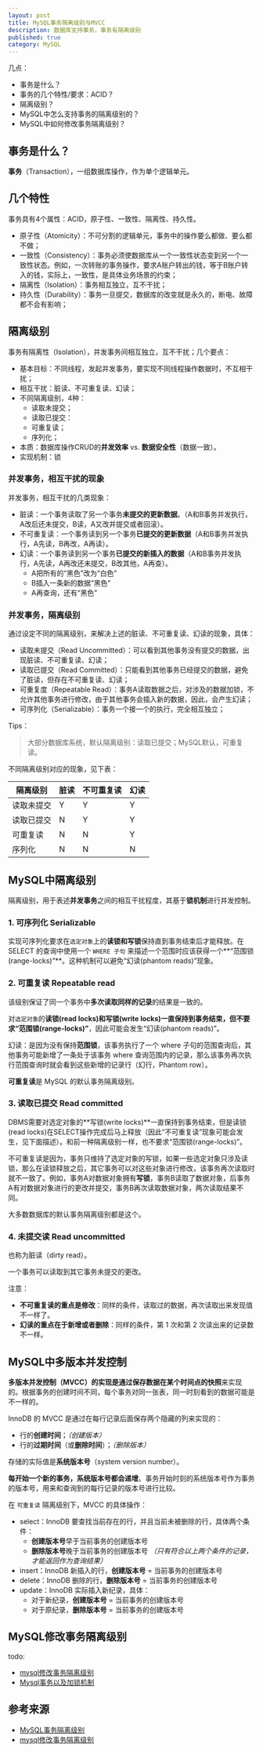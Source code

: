```yaml
---
layout: post
title: MySQL事务隔离级别与MVCC
description: 数据库支持事务，事务有隔离级别
published: true
category: MySQL
---
```


几点：

* 事务是什么？
* 事务的几个特性/要求：ACID？
* 隔离级别？
* MySQL中怎么支持事务的隔离级别的？
* MySQL中如何修改事务隔离级别？


## 事务是什么？

**事务**（Transaction），一组数据库操作，作为单个逻辑单元。

## 几个特性


事务具有4个属性：ACID，原子性、一致性、隔离性、持久性。

* 原子性（Atomicity）：不可分割的逻辑单元，事务中的操作要么都做、要么都不做；
* 一致性（Consistency）：事务必须使数据库从一个一致性状态变到另一个一致性状态。例如，一次转账的事务操作，要求A账户转出的钱，等于B账户转入的钱，实际上，一致性，是具体业务场景的约束；
* 隔离性（Isolation）：事务相互独立，互不干扰；
* 持久性（Durability）：事务一旦提交，数据库的改变就是永久的，断电、故障都不会有影响；


## 隔离级别

事务有隔离性（Isolation），并发事务间相互独立，互不干扰；几个要点：

* 基本目标：不同线程，发起并发事务，要实现不同线程操作数据时，不互相干扰；
* 相互干扰：脏读、不可重复读、幻读；
* 不同隔离级别，4种：
	* 读取未提交；
	* 读取已提交：
	* 可重复读；
	* 序列化；
* 本质：数据库操作CRUD的**并发效率** vs. **数据安全性**（数据一致）。
* 实现机制：锁

### 并发事务，相互干扰的现象

并发事务，相互干扰的几类现象：

* 脏读：一个事务读取了另一个事务**未提交的更新数据**。（A和B事务并发执行，A改后还未提交，B读，A又改并提交或者回滚）。
* 不可重复读：一个事务读到另一个事务**已提交的更新数据**（A和B事务并发执行，A先读，B再改，A再读）。
* 幻读：一个事务读到另一个事务**已提交的新插入的数据**（A和B事务并发执行，A先读，A再改还未提交，B改其他，A再查）。
	* A把所有的“黑色”改为“白色”
	* B插入一条新的数据“黑色”
	* A再查询，还有“黑色”

### 并发事务，隔离级别

通过设定不同的隔离级别，来解决上述的脏读、不可重复读、幻读的现象，具体：

* 读取未提交（Read Uncommitted）：可以看到其他事务没有提交的数据，出现脏读、不可重复读、幻读；
* 读取已提交（Read Committed）：只能看到其他事务已经提交的数据，避免了脏读，但存在不可重复读、幻读；
* 可重复度（Repeatable Read）：事务A读取数据之后，对涉及的数据加锁，不允许其他事务进行修改，由于其他事务会插入新的数据，因此，会产生幻读；
* 可序列化（Serializable）：事务一个接一个的执行，完全相互独立；

Tips：

> 大部分数据库系统，默认隔离级别：读取已提交；MySQL默认，可重复读。



不同隔离级别对应的现象，见下表：

|隔离级别 |  脏读 | 不可重复读 | 幻读|
|----|----|----|----|
|读取未提交|	Y	| Y	|	Y|
|读取已提交|N	| Y	|	Y|
|可重复读|N	| N	|	Y|
|序列化| N	| N	|	N|


## MySQL中隔离级别

隔离级别，用于表述**并发事务**之间的相互干扰程度，其基于**锁机制**进行并发控制。

### 1. 可序列化 Serializable

实现可序列化要求在`选定对象`上的**读锁和写锁**保持直到事务结束后才能释放。在 SELECT 的查询中使用一个 `WHERE 子句` 来描述一个范围时应该获得一个**“范围锁(range-locks)”**。这种机制可以避免“幻读(phantom reads)”现象。


### 2. 可重复读 Repeatable read

该级别保证了同一个事务中**多次读取同样的记录**的结果是一致的。

对`选定对象`的**读锁(read locks)和写锁(write locks)**一直保持到事务结束，但不要求**“范围锁(range-locks)”**，因此可能会发生“幻读(phantom reads)”。

幻读：是因为没有保持**范围锁**，该事务执行了一个 where 子句的范围查询后，其他事务可能新增了一条处于该事务 where 查询范围内的记录，那么该事务再次执行范围查询时就会看到这些新增的记录行（幻行，Phantom row）。

**可重复读**是 MySQL 的默认事务隔离级别。


### 3. 读取已提交 Read committed

DBMS需要对选定对象的**写锁(write locks)**一直保持到事务结束，但是读锁(read locks)在SELECT操作完成后马上释放（因此“不可重复读”现象可能会发生，见下面描述）。和前一种隔离级别一样，也不要求“范围锁(range-locks)”。

不可重复读是因为，事务只维持了选定对象的写锁，如果一些选定对象只涉及读锁，那么在读锁释放之后，其它事务可以对这些对象进行修改，该事务再次读取时就不一致了。例如，事务A对数据对象拥有**写锁**，事务B读取了数据对象，后事务A有对数据对象进行的更改并提交，事务B再次读取数据对象，两次读取结果不同。

大多数数据库的默认事务隔离级别都是这个。

### 4. 未提交读 Read uncommitted

也称为脏读（dirty read）。

一个事务可以读取到其它事务未提交的更改。

注意：

* **不可重复读的重点是修改**：同样的条件，读取过的数据，再次读取出来发现值不一样了。
* **幻读的重点在于新增或者删除**：同样的条件，第 1 次和第 2 次读出来的记录数不一样。

## MySQL中多版本并发控制

**多版本并发控制（MVCC）**的实现是通过保存数据在某个时间点的**快照**来实现的。根据事务的创建时间不同，每个事务对同一张表，同一时刻看到的数据可能是不一样的。

InnoDB 的 MVCC 是通过在每行记录后面保存两个隐藏的列来实现的：

* 行的**创建时间**；*（创建版本）*
* 行的**过期时间**（或**删除时间**）；*（删除版本）*

存储的实际值是**系统版本号**（system version number）。

**每开始一个新的事务，系统版本号都会递增**。事务开始时刻的系统版本号作为事务的版本号，用来和查询到的每行记录的版本号进行比较。

在 `可重复读` 隔离级别下，MVCC 的具体操作：

* select：InnoDB 要查找当前存在的行，并且当前未被删除的行，具体两个条件：
	* **创建版本号**早于当前事务的创建版本号
	* **删除版本号**晚于当前事务的创建版本号 *（只有符合以上两个条件的记录，才能返回作为查询结果）*
* insert：InnoDB 新插入的行，**创建版本号** = 当前事务的创建版本号
* delete：InnoDB 删除的行，**删除版本号** = 当前事务的创建版本号
* update：InnoDB 实际插入新纪录，具体：
	* 对于新纪录，**创建版本号** = 当前事务的创建版本号
	* 对于原纪录，**删除版本号** = 当前事务的创建版本号


## MySQL修改事务隔离级别


todo:

* [mysql修改事务隔离级别][mysql修改事务隔离级别]
* [Mysql事务以及加锁机制][Mysql事务以及加锁机制]


## 参考来源

* [MySQL事务隔离级别][MySQL事务隔离级别]
* [mysql修改事务隔离级别][mysql修改事务隔离级别]








[NingG]:    http://ningg.github.com  "NingG"



[MySQL事务隔离级别]:		http://coderbee.net/index.php/db/20141020/1056
[mysql修改事务隔离级别]:	http://blog.itpub.net/195110/viewspace-1080777/

[Mysql事务以及加锁机制]:	http://lhc1986.iteye.com/blog/1462856







